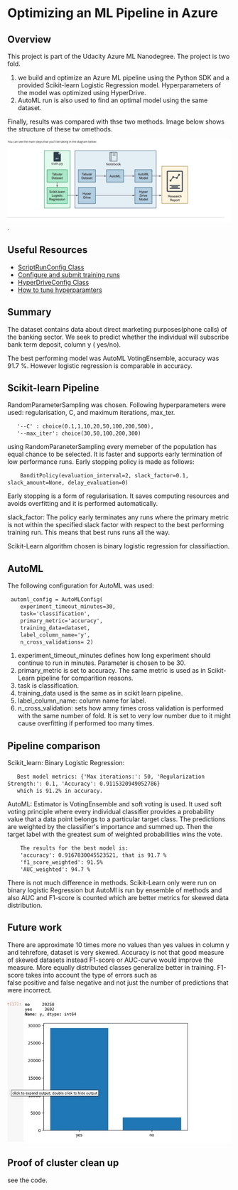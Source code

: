 # Optimizing an ML Pipeline in Azure

## Overview
This project is part of the Udacity Azure ML Nanodegree. The project is two fold.
1.  we build and optimize an Azure ML pipeline using the Python SDK and a provided Scikit-learn  Logistic Regression model.
Hyperparameters of the model was optimized using HyperDrive.  
2. AutoML run is also used to find an optimal model using the same dataset. 

Finally, results was compared with thse two methods.
Image below shows the structure of these tw omethods.

![Bild%202023-11-26%20kl.%2015.29.jpeg](Bild%202023-11-26%20kl.%2015.29.jpeg).


## Useful Resources
- [ScriptRunConfig Class](https://docs.microsoft.com/en-us/python/api/azureml-core/azureml.core.scriptrunconfig?view=azure-ml-py)
- [Configure and submit training runs](https://docs.microsoft.com/en-us/azure/machine-learning/how-to-set-up-training-targets)
- [HyperDriveConfig Class](https://docs.microsoft.com/en-us/python/api/azureml-train-core/azureml.train.hyperdrive.hyperdriveconfig?view=azure-ml-py)
- [How to tune hyperparamters](https://docs.microsoft.com/en-us/azure/machine-learning/how-to-tune-hyperparameters)



## Summary
The dataset contains data about direct marketing purposes(phone calls) of the banking sector.
We seek to predict whether the individual will subscribe bank term deposit, column y ( yes/no).


The best performing model was AutoML VotingEnsemble, accuracy was 91.7 %. However logistic regression is comparable in accuracy. 
 
## Scikit-learn Pipeline

RandomParameterSampling was chosen. Following hyperparameters were used: regularisation, C,  and maximum iterations, max_ter.
 
       '--C' : choice(0.1,1,10,20,50,100,200,500),
       '--max_iter': choice(30,50,100,200,300)

using RandomParaneterSampling every memeber of the population has equal chance to be selected.
It is faster and supports early termination of low performance runs.
Early stopping policy is made as follows:
 
        BanditPolicy(evaluation_interval=2, slack_factor=0.1, slack_amount=None, delay_evaluation=0)

Early stopping is a form of regularisation. It saves computing resources and avoids overfitting 
and it is performed automatically. 

slack_factor: The policy early terminates any runs where the primary metric is not within 
the specified slack factor with respect to the best performing training run. This means that best runs runs all the way.

Scikit-Learn algorithm chosen is  binary logistic regression for classifiaction.

## AutoML

The following configuration for AutoML was used:

     automl_config = AutoMLConfig(
        experiment_timeout_minutes=30,
        task='classification',
        primary_metric='accuracy',
        training_data=dataset,
        label_column_name='y',
        n_cross_validations= 2)
    
1. experiment_timeout_minutes defines how long experiment should continue to run in minutes. Parameter is chosen to be 30.
2. primary_metric is set to accuracy. The same metric is used as in Scikit-Learn pipeline for comparition reasons.
3. task is classification.
4. training_data used is the same as in scikit learn pipeline.
5. label_column_name: column name for label.
6. n_cross_validation: sets how amny times cross validation is performed with the same  number of fold. It is set to very low number due to it might cause overfitting if performed too many times.

## Pipeline comparison

Scikit_learn: Binary Logistic Regression:
              
       Best model metrics: {'Max iterations:': 50, 'Regularization Strength:': 0.1, 'Accuracy': 0.9115320949052786}
       which is 91.2% in accuracy.

AutoML: Estimator is VotingEnsemble and soft voting is used. It used soft voting principle where  every 
        individual classifier provides a probability value that a data point belongs to a particular target class.
        The predictions are weighted by the classifier's importance and summed up. 
        Then the target label with the greatest sum of weighted probabilities wins the vote.

        The results for the best model is:
        'accuracy': 0.9167830045523521, that is 91.7 %
        'f1_score_weighted': 91.5%
        'AUC_weighted': 94.7 %

        
There is not much difference in methods. Scikit-Learn only were run on binary logistic Regression but AutoMl is run by ensemble of methods 
and also AUC and F1-score is counted which are better metrics for skewed data distribution.

## Future work

There are approximate 10 times more no values  than yes values in column y and tehrefore, dataset is very skewed.
Accuracy is not that good measure of skewed datasets instead F1-score or AUC-curve would improve the measure.
More equally distributed classes  generalize better in training.  F1-score takes into account the type of errors such as  
false positive and false negative and not just the number of predictions that were incorrect.

![Bild%202023-11-28%20kl.%2014.23.jpeg](Bild%202023-11-28%20kl.%2014.23.jpeg)

## Proof of cluster clean up
see the code.


```python

```
